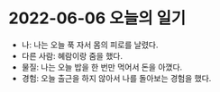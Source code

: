 # 2022-06-06 오늘의 일기
- 나: 나는 오늘 푹 자서 몸의 피로를 날렸다.
- 다른 사람: 혜람이랑 줌을 했다.
- 물질: 나는 오늘 밥을 한 번만 먹어서 돈을 아꼈다.
- 경험: 오늘 출근을 하지 않아서 나를 돌아보는 경험을 했다.
